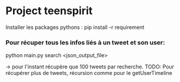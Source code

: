 # Project teenspirit

Installer les packages pythons :
pip install -r requirement

### Pour récuper tous les infos liés à un tweet et son user:
python main.py search <json_output_file>

-> pour l'instant récupère que 100 tweets par recherche.
TODO: Pour récupérer plus de tweets, récursion comme pour le getUserTimeline
